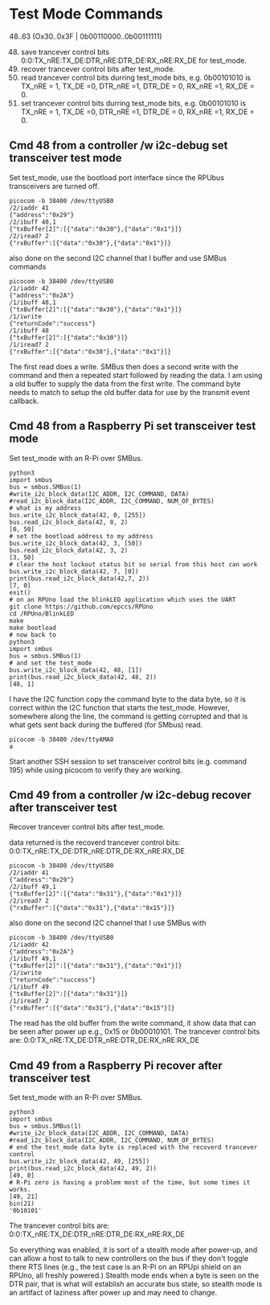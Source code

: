 # Test Mode Commands

48..63 (Ox30..0x3F | 0b00110000..0b00111111)

48. save trancever control bits 0:0:TX_nRE:TX_DE:DTR_nRE:DTR_DE:RX_nRE:RX_DE for test_mode.
49. recover trancever control bits after test_mode.
50. read trancever control bits durring test_mode bits, e.g. 0b00101010 is TX_nRE = 1, TX_DE =0, DTR_nRE =1, DTR_DE = 0, RX_nRE =1, RX_DE = 0.
51. set trancever control bits durring test_mode bits, e.g. 0b00101010 is TX_nRE = 1, TX_DE =0, DTR_nRE =1, DTR_DE = 0, RX_nRE =1, RX_DE = 0.


## Cmd 48 from a controller /w i2c-debug set transceiver test mode

Set test_mode, use the bootload port interface since the RPUbus transceivers are turned off.

``` 
picocom -b 38400 /dev/ttyUSB0
/2/iaddr 41
{"address":"0x29"}
/2/ibuff 48,1
{"txBuffer[2]":[{"data":"0x30"},{"data":"0x1"}]}
/2/iread? 2
{"rxBuffer":[{"data":"0x30"},{"data":"0x1"}]}
``` 

also done on the second I2C channel that I buffer and use SMBus commands

``` 
picocom -b 38400 /dev/ttyUSB0
/1/iaddr 42
{"address":"0x2A"}
/1/ibuff 48,1
{"txBuffer[2]":[{"data":"0x30"},{"data":"0x1"}]}
/1/iwrite
{"returnCode":"success"}
/1/ibuff 48
{"txBuffer[2]":[{"data":"0x30"}]}
/1/iread? 2
{"rxBuffer":[{"data":"0x30"},{"data":"0x1"}]}
```

The first read does a write. SMBus then does a second write with the command and then a repeated start followed by reading the data. I am using a old buffer to supply the data from the first write. The command byte needs to match to setup the old buffer data for use by the transmit event callback. 


## Cmd 48 from a Raspberry Pi set transceiver test mode

Set test_mode with an R-Pi over SMBus.

``` 
python3
import smbus
bus = smbus.SMBus(1)
#write_i2c_block_data(I2C_ADDR, I2C_COMMAND, DATA)
#read_i2c_block_data(I2C_ADDR, I2C_COMMAND, NUM_OF_BYTES)
# what is my address
bus.write_i2c_block_data(42, 0, [255])
bus.read_i2c_block_data(42, 0, 2)
[0, 50]
# set the bootload address to my address
bus.write_i2c_block_data(42, 3, [50])
bus.read_i2c_block_data(42, 3, 2)
[3, 50]
# clear the host lockout status bit so serial from this host can work
bus.write_i2c_block_data(42, 7, [0])
print(bus.read_i2c_block_data(42,7, 2))
[7, 0]
exit()
# on an RPUno load the blinkLED application which uses the UART
git clone https://github.com/epccs/RPUno
cd /RPUno/BlinkLED
make
make bootload
# now back to 
python3
import smbus
bus = smbus.SMBus(1)
# and set the test_mode
bus.write_i2c_block_data(42, 48, [1])
print(bus.read_i2c_block_data(42, 48, 2))
[48, 1]
``` 

I have the I2C function copy the command byte to the data byte, so it is correct within the I2C function that starts the test_mode. However, somewhere along the line, the command is getting corrupted and that is what gets sent back during the buffered (for SMbus) read. 

``` 
picocom -b 38400 /dev/ttyAMA0
a

``` 

Start another SSH session to set transceiver control bits (e.g. command 195) while using picocom to verify they are working.


## Cmd 49 from a controller /w i2c-debug recover after transceiver test

Recover trancever control bits after test_mode.

data returned is the recoverd trancever control bits: 0:0:TX_nRE:TX_DE:DTR_nRE:DTR_DE:RX_nRE:RX_DE

``` 
picocom -b 38400 /dev/ttyUSB0
/2/iaddr 41
{"address":"0x29"}
/2/ibuff 49,1
{"txBuffer[2]":[{"data":"0x31"},{"data":"0x1"}]}
/2/iread? 2
{"rxBuffer":[{"data":"0x31"},{"data":"0x15"}]}
``` 

also done on the second I2C channel that I use SMBus with

``` 
picocom -b 38400 /dev/ttyUSB0
/1/iaddr 42
{"address":"0x2A"}
/1/ibuff 49,1
{"txBuffer[2]":[{"data":"0x31"},{"data":"0x1"}]}
/1/iwrite
{"returnCode":"success"}
/1/ibuff 49
{"txBuffer[2]":[{"data":"0x31"}]}
/1/iread? 2
{"rxBuffer":[{"data":"0x31"},{"data":"0x15"}]}
``` 

The read has the old buffer from the write command, it show data that can be seen after power up e.g., 0x15 or 0b00010101. The trancever control bits are: 0:0:TX_nRE:TX_DE:DTR_nRE:DTR_DE:RX_nRE:RX_DE


## Cmd 49 from a Raspberry Pi recover after transceiver test

Set test_mode with an R-Pi over SMBus.

``` 
python3
import smbus
bus = smbus.SMBus(1)
#write_i2c_block_data(I2C_ADDR, I2C_COMMAND, DATA)
#read_i2c_block_data(I2C_ADDR, I2C_COMMAND, NUM_OF_BYTES)
# end the test_mode data byte is replaced with the recoverd trancever control
bus.write_i2c_block_data(42, 49, [255])
print(bus.read_i2c_block_data(42, 49, 2))
[49, 0]
# R-Pi zero is having a problem most of the time, but some times it works.
[49, 21]
bin(21)
'0b10101'
``` 

The trancever control bits are: 0:0:TX_nRE:TX_DE:DTR_nRE:DTR_DE:RX_nRE:RX_DE

So everything was enabled, it is sort of a stealth mode after power-up, and can allow a host to talk to new controllers on the bus if they don't toggle there RTS lines (e.g., the test case is an R-Pi on an RPUpi shield on an RPUno, all freshly powered.) Stealth mode ends when a byte is seen on the DTR pair, that is what will establish an accurate bus state, so stealth mode is an artifact of laziness after power up and may need to change. 
